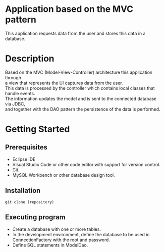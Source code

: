 # Application based on the MVC pattern
This application requests data from the user and stores this data in a database.
 
# Description
Based on the MVC (Model-View-Controller) architecture this application through <br> a view that represents the UI captures data from the user. <br> This data is processed by the controller which contains local classes that handle events. <br> The information updates the model and is sent to the connected database via JDBC, <br> and together with the DAO pattern the persistence of the data is performed.

# Getting Started

## Prerequisites
- Eclipse IDE
- Visual Studio Code or other code editor with support for version control.
- Git.
- MySQL Workbench or other database design tool.

## Installation
```
git clone (repository)
```
## Executing program
- Create a database with one or more tables.
- In the development environment, define the database to be used in ConnectionFactory with the root and password.
- Define SQL statements in ModelDao.
 
